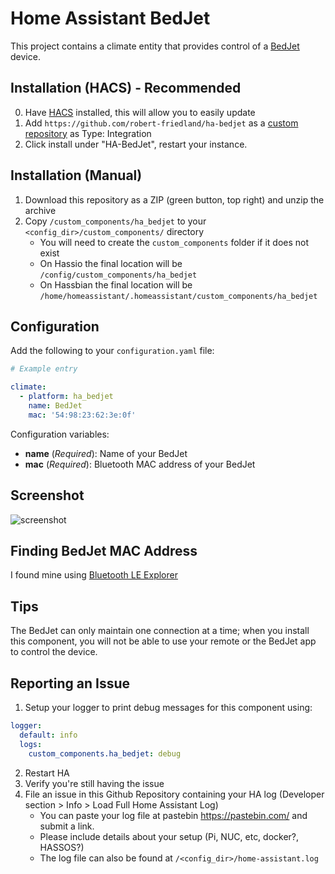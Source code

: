 # Home Assistant BedJet

This project contains a climate entity that provides control of a [BedJet](https://bedjet.com) device.

## Installation (HACS) - Recommended
0. Have [HACS](https://custom-components.github.io/hacs/installation/manual/) installed, this will allow you to easily update
1. Add `https://github.com/robert-friedland/ha-bedjet` as a [custom repository](https://custom-components.github.io/hacs/usage/settings/#add-custom-repositories) as Type: Integration
2. Click install under "HA-BedJet", restart your instance.

## Installation (Manual)
1. Download this repository as a ZIP (green button, top right) and unzip the archive
2. Copy `/custom_components/ha_bedjet` to your `<config_dir>/custom_components/` directory
   * You will need to create the `custom_components` folder if it does not exist
   * On Hassio the final location will be `/config/custom_components/ha_bedjet`
   * On Hassbian the final location will be `/home/homeassistant/.homeassistant/custom_components/ha_bedjet`

## Configuration

Add the following to your `configuration.yaml` file:

```yaml
# Example entry

climate:
  - platform: ha_bedjet
    name: BedJet
    mac: '54:98:23:62:3e:0f'
```

Configuration variables:

- **name** (*Required*): Name of your BedJet
- **mac** (*Required*): Bluetooth MAC address of your BedJet

## Screenshot

![screenshot](https://i.imgur.com/Y836CWU.png)

## Finding BedJet MAC Address

I found mine using [Bluetooth LE Explorer](https://www.microsoft.com/en-us/p/bluetooth-le-explorer/9n0ztkf1qd98?activetab=pivot:overviewtab)

## Tips

The BedJet can only maintain one connection at a time; when you install this component, you will not be able to use your remote or the BedJet app to control the device.

## Reporting an Issue

1. Setup your logger to print debug messages for this component using:
```yaml
logger:
  default: info
  logs:
    custom_components.ha_bedjet: debug
```
2. Restart HA
3. Verify you're still having the issue
4. File an issue in this Github Repository containing your HA log (Developer section > Info > Load Full Home Assistant Log)
   * You can paste your log file at pastebin https://pastebin.com/ and submit a link.
   * Please include details about your setup (Pi, NUC, etc, docker?, HASSOS?)
   * The log file can also be found at `/<config_dir>/home-assistant.log`
